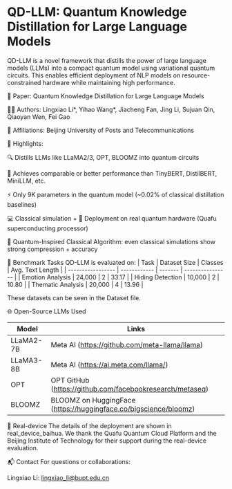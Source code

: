 # QD-LLM: Quantum Knowledge Distillation for Large Language Models

QD-LLM is a novel framework that distills the power of large language models (LLMs) into a compact quantum model using variational quantum circuits. This enables efficient deployment of NLP models on resource-constrained hardware while maintaining high performance.



📄 Paper: Quantum Knowledge Distillation for Large Language Models

🧑‍💻 Authors: Lingxiao Li*, Yihao Wang*, Jiacheng Fan, Jing Li, Sujuan Qin, Qiaoyan Wen, Fei Gao

🏫 Affiliations: Beijing University of Posts and Telecommunications


🚀 Highlights:

🔍 Distills LLMs like LLaMA2/3, OPT, BLOOMZ into quantum circuits

🌌 Achieves comparable or better performance than TinyBERT, DistilBERT, MiniLLM, etc.

⚡ Only 9K parameters in the quantum model (~0.02% of classical distillation baselines)

💻 Classical simulation + 🧪 Deployment on real quantum hardware (Quafu superconducting processor)

🧠 Quantum-Inspired Classical Algorithm: even classical simulations show strong compression + accuracy 


🧪 Benchmark Tasks
QD-LLM is evaluated on:
| Task              | Dataset Size | Classes | Avg. Text Length |
| ----------------- | ------------ | ------- | ---------------- |
| Emotion Analysis  | 24,000       | 2       | 33.17            |
| Hiding Detection  | 10,000       | 2       | 10.80            |
| Thematic Analysis | 20,000       | 4       | 13.96            |


These datasets can be seen in the Dataset file.

🌐 Open-Source LLMs Used

| Model    | Links                                                             |
| ---------| ----------------------------------------------------------------- |
| LLaMA2-7B  | Meta AI (https://github.com/meta-llama/llama)                     |
| LLaMA3-8B  | Meta AI (https://ai.meta.com/llama/)                              |
| OPT      | OPT GitHub (https://github.com/facebookresearch/metaseq)          |
| BLOOMZ   | BLOOMZ on HuggingFace (https://huggingface.co/bigscience/bloomz)  |



🧊 Real-device 
The details of the deployment are shown in real_device_baihua. We thank the Quafu Quantum Cloud Platform and the Beijing Institute of Technology for their support during the real-device evaluation.

📬 Contact
For questions or collaborations:

Lingxiao Li: lingxiao_li@bupt.edu.cn




